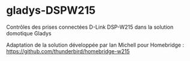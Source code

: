 # gladys-DSPW215
Contrôles des prises connectées D-Link DSP-W215 dans la solution domotique Gladys

Adaptation de la solution développée par Ian Michell pour Homebridge : https://github.com/thunderbird/homebridge-w215
